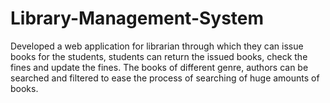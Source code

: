 # Library-Management-System
Developed a web application for librarian through which they can issue books for the students, students can return the issued books, check the fines and update the fines.
The books of different genre, authors can be searched and filtered to ease the process of searching of huge amounts of books.

